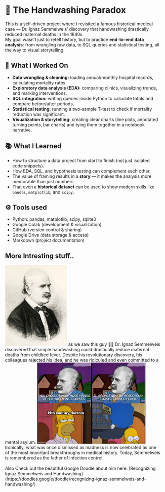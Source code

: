 # 🧼 The Handwashing Paradox  
This is a self-driven project where I revisited a famous historical medical case — Dr. Ignaz Semmelweis’ discovery that handwashing drastically reduced maternal deaths in the 1840s.  
My goal wasn’t just to retell history, but to practice **end-to-end data analysis**: from wrangling raw data, to SQL queries and statistical testing, all the way to visual storytelling.  

## 🔎 What I Worked On  
- **Data wrangling & cleaning:** loading annual/monthly hospital records, calculating mortality rates.  
- **Exploratory data analysis (EDA):** comparing clinics, visualizing trends, and marking interventions.  
- **SQL integration:** writing queries inside Python to calculate totals and compare before/after periods.  
- **Statistical testing:** running a two-sample T-test to check if mortality reduction was significant.  
- **Visualization & storytelling:** creating clear charts (line plots, annotated turning points, bar charts) and tying them together in a notebook narrative.  

## 📚 What I Learned  
- How to structure a data project from start to finish (not just isolated code snippets).  
- How EDA, SQL, and hypothesis testing can complement each other.  
- The value of framing results in a **story** — it makes the analysis more memorable than just numbers.  
- That even a **historical dataset** can be used to show modern skills like `pandas`, `matplotlib`, and `scipy`.

## ⚙️ Tools used
- Python: pandas, matplotlib, scipy, sqlite3  
- Google Colab (development & visualization)  
- GitHub (version control & sharing)  
- Google Drive (data storage & access)  
- Markdown (project documentation)  

## More Intresting stuff..
<img src="../../gifs/semmelweise.png" alt="Semmelweise" width="200"/>
as we saw this guy ☝🏼 Dr. Ignaz Semmelweis discovered that simple handwashing could drastically reduce maternal deaths from childbed fever. Despite his revolutionary discovery, his colleagues rejected his idea, and he was ridiculed and even committed to a mental asylum.
<img src="../../gifs/meme.jpg" alt="Meme" width="350"/>
Ironically, what was once dismissed as madness is now celebrated as one of the most important breakthroughs in medical history. Today, Semmelweis is remembered as the father of infection control.<br> 
<br>
Also Check out the beautiful Google Doodle about him here: [Recognizing Ignaz Semmelweis and Handwashing](https://doodles.google/doodle/recognizing-ignaz-semmelweis-and-handwashing/)
